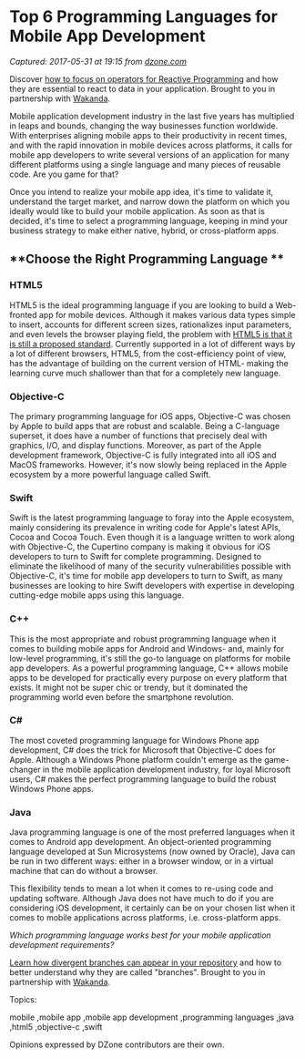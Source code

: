 # Top 6 Programming Languages for Mobile App Development

_Captured: 2017-05-31 at 19:15 from [dzone.com](https://dzone.com/articles/top-6-programming-languages-for-mobile-app-develop?oid=twitter&utm_content=buffer2d83d&utm_medium=social&utm_source=twitter.com&utm_campaign=buffer)_

Discover [how to focus on operators for Reactive Programming](https://dzone.com/go?i=190139&u=https%3A%2F%2Fblog.wakanda.io%2Freactive-programming-operators%2F%3Futm_source%3Ddzone%26utm_campaign%3Dblog-article%26utm_medium%3Dreferral) and how they are essential to react to data in your application. Brought to you in partnership with [Wakanda](https://dzone.com/go?i=190139&u=https%3A%2F%2Fwww.wakanda.io%2F).

Mobile application development industry in the last five years has multiplied in leaps and bounds, changing the way businesses function worldwide. With enterprises aligning mobile apps to their productivity in recent times, and with the rapid innovation in mobile devices across platforms, it calls for mobile app developers to write several versions of an application for many different platforms using a single language and many pieces of reusable code. Are you game for that?

Once you intend to realize your mobile app idea, it's time to validate it, understand the target market, and narrow down the platform on which you ideally would like to build your mobile application. As soon as that is decided, it's time to select a programming language, keeping in mind your business strategy to make either native, hybrid, or cross-platform apps.

## **Choose the Right Programming Language **

### **HTML5**

HTML5 is the ideal programming language if you are looking to build a Web-fronted app for mobile devices. Although it makes various data types simple to insert, accounts for different screen sizes, rationalizes input parameters, and even levels the browser playing field, the problem with [HTML5 is that it is still a proposed standard](http://www.hiddenbrains.co.uk/blog/migrate-static-html-to-customizable-wordpress.html). Currently supported in a lot of different ways by a lot of different browsers, HTML5, from the cost-efficiency point of view, has the advantage of building on the current version of HTML- making the learning curve much shallower than that for a completely new language.

### **Objective-C**

The primary programming language for iOS apps, Objective-C was chosen by Apple to build apps that are robust and scalable. Being a C-language superset, it does have a number of functions that precisely deal with graphics, I/O, and display functions. Moreover, as part of the Apple development framework, Objective-C is fully integrated into all iOS and MacOS frameworks. However, it's now slowly being replaced in the Apple ecosystem by a more powerful language called Swift.

### **Swift**

Swift is the latest programming language to foray into the Apple ecosystem, mainly considering its prevalence in writing code for Apple's latest APIs, Cocoa and Cocoa Touch. Even though it is a language written to work along with Objective-C, the Cupertino company is making it obvious for iOS developers to turn to Swift for complete programming. Designed to eliminate the likelihood of many of the security vulnerabilities possible with Objective-C, it's time for mobile app developers to turn to Swift, as many businesses are looking to hire Swift developers with expertise in developing cutting-edge mobile apps using this language.

### **C++**

This is the most appropriate and robust programming language when it comes to building mobile apps for Android and Windows- and, mainly for low-level programming, it's still the go-to language on platforms for mobile app developers. As a powerful programming language, C++ allows mobile apps to be developed for practically every purpose on every platform that exists. It might not be super chic or trendy, but it dominated the programming world even before the smartphone revolution.

### **C#**

The most coveted programming language for Windows Phone app development, C# does the trick for Microsoft that Objective-C does for Apple. Although a Windows Phone platform couldn't emerge as the game-changer in the mobile application development industry, for loyal Microsoft users, C# makes the perfect programming language to build the robust Windows Phone apps.

### **Java**

Java programming language is one of the most preferred languages when it comes to Android app development. An object-oriented programming language developed at Sun Microsystems (now owned by Oracle), Java can be run in two different ways: either in a browser window, or in a virtual machine that can do without a browser.

This flexibility tends to mean a lot when it comes to re-using code and updating software. Although Java does not have much to do if you are considering iOS development, it certainly can be on your chosen list when it comes to mobile applications across platforms, i.e. cross-platform apps.

_Which programming language works best for your mobile application development requirements?_

[Learn how divergent branches can appear in your repository](https://dzone.com/go?i=190140&u=https%3A%2F%2Fblog.wakanda.io%2Fanimated-git-4-understand-divergent-branches-appear-fetching-remote-repository%2F%3Futm_source%3Ddzone%26utm_campaign%3Dblog-article%26utm_medium%3Dreferral) and how to better understand why they are called "branches". Brought to you in partnership with [Wakanda](https://dzone.com/go?i=190140&u=https%3A%2F%2Fwww.wakanda.io%2F).

Topics:

mobile ,mobile app ,mobile app development ,programming languages ,java ,html5 ,objective-c ,swift

Opinions expressed by DZone contributors are their own.

